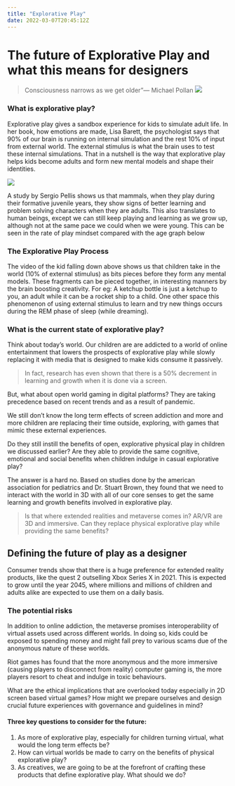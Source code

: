 ```yaml
---
title: "Explorative Play"
date: 2022-03-07T20:45:12Z
---
```


# The future of Explorative Play and what this means for designers
> Consciousness narrows as we get older”— Michael Pollan
![](https://benhur.me/explorative-play/valhalla.jpg)

### What is explorative play?
Explorative play gives a sandbox experience for kids to simulate adult life. In her book, how emotions are made, Lisa Barett, the psychologist says that 90% of our brain is running on internal simulation and the rest 10% of input from external world. The external stimulus is what the brain uses to test these internal simulations. That in a nutshell is the way that explorative play helps kids become adults and form new mental models and shape their identities. 

![](https://benhur.me/kid-falling-over.gif)

A study by Sergio Pellis shows us that mammals, when they play during their formative juvenile years, they show signs of better learning and problem solving characters when they are adults. This also translates to human beings, except we can still keep playing and learning as we grow up, although not at the same pace we could when we were young. This can be seen in the rate of play mindset compared with the age graph below

### The Explorative Play Process
The video of the kid falling down above shows us that children take in the world (10% of external stimulus) as bits pieces before they form any mental models. These fragments can be pieced together, in interesting manners by the brain boosting creativity. For eg: A ketchup bottle is just a ketchup to you, an adult while it can be a rocket ship to a child.  One other space this phenomenon of using external stimulus to learn and try new things occurs during the REM phase of sleep (while dreaming). 

### What is the current state of explorative play?
Think about today’s world. Our children are are addicted to a world of online entertainment that lowers the prospects of explorative play while slowly replacing it with media that is designed to make kids consume it passively. 


> In fact, research has even shown that there is a 50% decrement in learning and growth when it is done via a screen.  

But, what about open world gaming in digital platforms? They are taking precedence based on recent trends and as a result of pandemic. 

We still don’t know the long term effects of screen addiction and more and more children are replacing their time outside, exploring, with games that mimic these external experiences. 

Do they still instill the benefits of open, explorative physical play in children we discussed earlier? Are they able to provide the same cognitive, emotional and social benefits when children indulge in casual explorative play?


The answer is a hard no. Based on studies done by the american association for pediatrics and Dr. Stuart Brown, they found that we need to interact with the world in 3D with all of our core senses to get the same learning and growth benefits involved in explorative play. 

> Is that where extended realities and metaverse comes in? AR/VR are 3D and immersive. Can they replace physical explorative play while providing the same benefits?  

## Defining the future of play as a designer
Consumer trends show that there is a huge preference for extended reality products, like the quest 2 outselling Xbox Series X in 2021. This is expected to grow until the year 2045, where millions and millions of children and adults alike are expected to use them on a daily basis.


### The potential risks
In addition to online addiction, the metaverse promises interoperability of virtual assets used across different worlds. In doing so, kids could be exposed to spending money and might fall prey to various scams due of the anonymous nature of these worlds. 

Riot games has found that the more anonymous and the more immersive (causing players to disconnect from reality) computer gaming is, the more players resort to cheat and indulge in toxic behaviours. 

What are the ethical implications that are overlooked today especially in 2D screen based virtual games? How might we prepare ourselves and design crucial future experiences with governance and guidelines in mind? 

#### Three key questions to consider for the future: 
1. As more of explorative play, especially for children turning virtual, what would the long term effects be?
2. How can virtual worlds be made to carry on the benefits of physical explorative play?
3. As creatives, we are going to be at the forefront of crafting these products that define explorative play. What should we do?